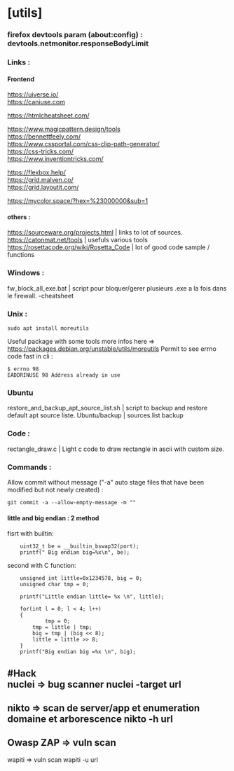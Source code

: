# [utils]
### firefox devtools param (about:config) : devtools.netmonitor.responseBodyLimit

### Links :

#### Frontend 
https://uiverse.io/  
https://caniuse.com  
   
https://htmlcheatsheet.com/   
  
https://www.magicpattern.design/tools   
https://bennettfeely.com/     
https://www.cssportal.com/css-clip-path-generator/   
https://css-tricks.com/   
https://www.inventiontricks.com/  

https://flexbox.help/   
https://grid.malven.co/  
https://grid.layoutit.com/  
    
https://mycolor.space/?hex=%23000000&sub=1  
   
#### others :
https://sourceware.org/projects.html | links to lot of sources.   
https://catonmat.net/tools | usefuls various tools  
https://rosettacode.org/wiki/Rosetta_Code | lot of good code sample / functions  
  
### Windows :
fw_block_all_exe.bat  | script pour bloquer/gerer plusieurs .exe a la fois dans le firewall. 
-cheatsheet

### Unix :
```
sudo apt install moreutils
```
Useful package with some tools more infos here => https://packages.debian.org/unstable/utils/moreutils
Permit to see errno code fast in cli :
```
$ errno 98
EADDRINUSE 98 Address already in use
``` 
### Ubuntu
restore_and_backup_apt_source_list.sh  | script to backup and restore default apt source liste. 
Ubuntu/backup  | sources.list backup

### Code :
rectangle_draw.c  | Light c code to draw rectangle in ascii with custom size. 

### Commands :

Allow commit without message ("-a" auto stage files that have been modified but not newly created) :
```
git commit -a --allow-empty-message -m ""
```


#### little and big endian : 2 method

fisrt with builtin:
```
	uint32_t be = __builtin_bswap32(port);
	printf(" Big endian big=%x\n", be);
```
  
  
second with C function:
```
	unsigned int little=0x1234578, big = 0;
	unsigned char tmp = 0;

	printf("Little endian little= %x \n", little);

	for(int l = 0; l < 4; l++) 
	{
    		tmp = 0;
		tmp = little | tmp;
		big = tmp | (big << 8);
		little = little >> 8;
	}
	printf("Big endian big =%x \n", big);
  ```

#Hack  
nuclei => bug scanner
nuclei -target url
-------
nikto => scan de server/app et enumeration domaine et arborescence
nikto -h url
-------
Owasp ZAP => vuln scan
------
wapiti => vuln scan
wapiti -u url
